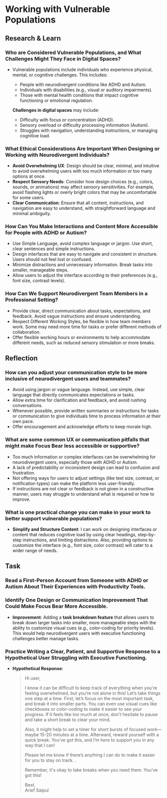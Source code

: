 # Working with Vulnerable Populations

## Research & Learn

### Who are Considered Vulnerable Populations, and What Challenges Might They Face in Digital Spaces?
- Vulnerable populations include individuals who experience physical, mental, or cognitive challenges. This includes:
  - People with neurodivergent conditions like ADHD and Autism.
  - Individuals with disabilities (e.g., visual or auditory impairments).
  - Those with mental health conditions that impact cognitive functioning or emotional regulation.
  
  **Challenges in digital spaces** may include:
  - Difficulty with focus or concentration (ADHD).
  - Sensory overload or difficulty processing information (Autism).
  - Struggles with navigation, understanding instructions, or managing cognitive load.

### What Ethical Considerations Are Important When Designing or Working with Neurodivergent Individuals?
- **Avoid Overwhelming UX**: Design should be clear, minimal, and intuitive to avoid overwhelming users with too much information or too many options at once.
- **Respect Sensory Needs**: Consider how design choices (e.g., colors, sounds, or animations) may affect sensory sensitivities. For example, avoid flashing lights or overly bright colors that may be uncomfortable for some users.
- **Clear Communication**: Ensure that all content, instructions, and navigation are easy to understand, with straightforward language and minimal ambiguity.

### How Can You Make Interactions and Content More Accessible for People with ADHD or Autism?
- Use Simple Language, avoid complex language or jargon. Use short, clear sentences and simple instructions.
- Design interfaces that are easy to navigate and consistent in structure. Users should not feel lost or confused.
- Minimize distractions and unnecessary information. Break tasks into smaller, manageable steps.
- Allow users to adjust the interface according to their preferences (e.g., font size, contrast levels).

### How Can We Support Neurodivergent Team Members in a Professional Setting?
- Provide clear, direct communication about tasks, expectations, and feedback. Avoid vague instructions and ensure understanding.
- Respect Different Working Styles, be flexible in how team members work. Some may need more time for tasks or prefer different methods of collaboration.
- Offer flexible working hours or environments to help accommodate different needs, such as reduced sensory stimulation or more breaks.

## Reflection

### How can you adjust your communication style to be more inclusive of neurodivergent users and teammates?
- Avoid using jargon or vague language. Instead, use simple, clear language that directly communicates expectations or tasks.
- Allow extra time for clarification and feedback, and avoid rushing conversations.
- Whenever possible, provide written summaries or instructions for tasks or communication to give individuals time to process information at their own pace.
- Offer encouragement and acknowledge efforts to keep morale high.

### What are some common UX or communication pitfalls that might make Focus Bear less accessible or supportive?
- Too much information or complex interfaces can be overwhelming for neurodivergent users, especially those with ADHD or Autism.
- A lack of predictability or inconsistent design can lead to confusion and frustration.
- Not offering ways for users to adjust settings (like text size, contrast, or notification types) can make the platform less user-friendly.
- If instructions are not clear or feedback is not given in a constructive manner, users may struggle to understand what is required or how to improve.

### What is one practical change you can make in your work to better support vulnerable populations?
- **Simplify and Structure Content**: I can work on designing interfaces or content that reduces cognitive load by using clear headings, step-by-step instructions, and limiting distractions. Also, providing options to customize the interface (e.g., font size, color contrast) will cater to a wider range of needs.

## Task

### Read a First-Person Account from Someone with ADHD or Autism About Their Experiences with Productivity Tools.


### Identify One Design or Communication Improvement That Could Make Focus Bear More Accessible.
- **Improvement**: Adding a **task breakdown feature** that allows users to break down larger tasks into smaller, more manageable steps with the ability to customize visual cues (e.g., color-coding for priority levels). This would help neurodivergent users with executive functioning challenges better manage tasks.

### Practice Writing a Clear, Patient, and Supportive Response to a Hypothetical User Struggling with Executive Functioning.
- **Hypothetical Response**:
  > Hi user,
  > 
  > I know it can be difficult to keep track of everything when you're feeling overwhelmed, but     you’re not alone in this! Let’s take things one step at a time. First, let’s focus on the most important task, and break it into smaller parts. You can even use visual cues like checkboxes or color-coding to make it easier to see your progress. If it feels like too much at once, don’t hesitate to pause and take a short break to clear your mind.
  > 
  > Also, it might help to set a timer for short bursts of focused work—maybe 15-20 minutes at a time. Afterward, reward yourself with a quick break. You’ve got this, and I’m here to support you in any way that I can!
  > 
  > Please let me know if there’s anything I can do to make it easier for you to stay on track.
  > .
  > 
  > Remember, it's okay to take breaks when you need them. You’ve got this!
  > 
  > Best,  
  > Arief Saipul



